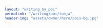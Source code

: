 ```yaml
---
layout: "writing_by_poi"
permalink: "/writing/poi/tunja"
header-img: "assets/owner/hero/pois-bg.jpg"
---
```

